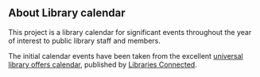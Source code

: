 ## About Library calendar

This project is a library calendar for significant events throughout the year of interest to public library staff and members.

The initial calendar events have been taken from the excellent [universal library offers calendar](https://www.librariesconnected.org.uk/page/universal-library-offers-calendar), published by [Libraries Connected](https://www.librariesconnected.org.uk/).
